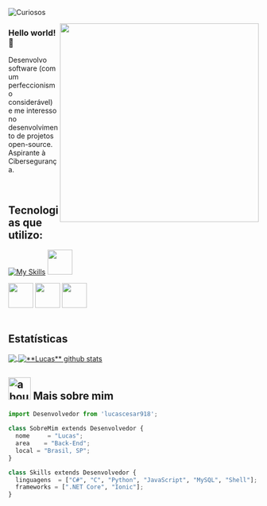 ![Curiosos](https://visitor-badge.laobi.icu/badge?page_id=lucascesar918.CharalambosIoannou&left_text=Curiosos)

<img align="right" width="400" src="https://steamuserimages-a.akamaihd.net/ugc/941712430418642443/CC99A6D0B773AC668245EAE04E1A0D553F24D1D5/" />

### Hello world! 👋

Desenvolvo software (com um perfeccionismo considerável) e me interesso no desenvolvimento de projetos open-source. Aspirante à Cibersegurança.

<br>

## **Tecnologias que utilizo:**  

[![My Skills](https://skills.thijs.gg/icons?i=cs,c,py,js,mysql,vim,git)](https://skills.thijs.gg)
<img width=50 src="https://camo.githubusercontent.com/bbb327d6ba7708520eaafd13396fed64d73bf5df5c4cdd0ba03cf0843f7a9340/68747470733a2f2f7777772e766563746f726c6f676f2e7a6f6e652f6c6f676f732f676e755f626173682f676e755f626173682d69636f6e2e737667">

<div>
<img width=50 src="https://upload.wikimedia.org/wikipedia/commons/thumb/3/35/Tux.svg/150px-Tux.svg.png">
<img height=50 src="https://upload.wikimedia.org/wikipedia/commons/thumb/a/a5/Archlinux-icon-crystal-64.svg/2048px-Archlinux-icon-crystal-64.svg.png">
<img height=50 src="https://cdn.iconscout.com/icon/free/png-256/freebsd-202379.png">
</div>

<br>

## **Estatísticas**

<a href="https://github.com/Gurupreet">
  <img align="center" src="https://github-readme-stats.vercel.app/api/top-langs/?username=lucascesar918&theme=github_dark&hide=css,html,asp.net" />
</a>

<a href="https://github.com/Gurupreet">
 <img align="center" src="https://github-readme-stats.vercel.app/api?username=lucascesar918&show_icons=true&theme=github_dark&line_height=27" alt="**Lucas** github stats"/>
</a>

<br>

## <img width="45" alt="about" src="https://raw.github.com/elizarov/elizarov/master/about.png"> Mais sobre mim

```python
import Desenvolvedor from 'lucascesar918';

class SobreMim extends Desenvolvedor {
  nome     = "Lucas";
  area    = "Back-End";
  local = "Brasil, SP";
}

class Skills extends Desenvolvedor {
  linguagens  = ["C#", "C", "Python", "JavaScript", "MySQL", "Shell"];
  frameworks = [".NET Core", "Ionic"];
}
```
